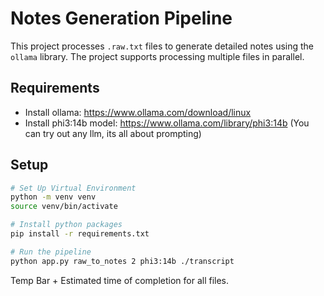# Notes Generation Pipeline

This project processes `.raw.txt` files to generate detailed notes using the `ollama` library. The project supports processing multiple files in parallel.

## Requirements

- Install ollama: https://www.ollama.com/download/linux
- Install phi3:14b model: https://www.ollama.com/library/phi3:14b (You can try out any llm, its all about prompting)

## Setup

```sh
# Set Up Virtual Environment
python -m venv venv
source venv/bin/activate

# Install python packages
pip install -r requirements.txt

# Run the pipeline
python app.py raw_to_notes 2 phi3:14b ./transcript
```
Temp Bar + Estimated time of completion for all files.

